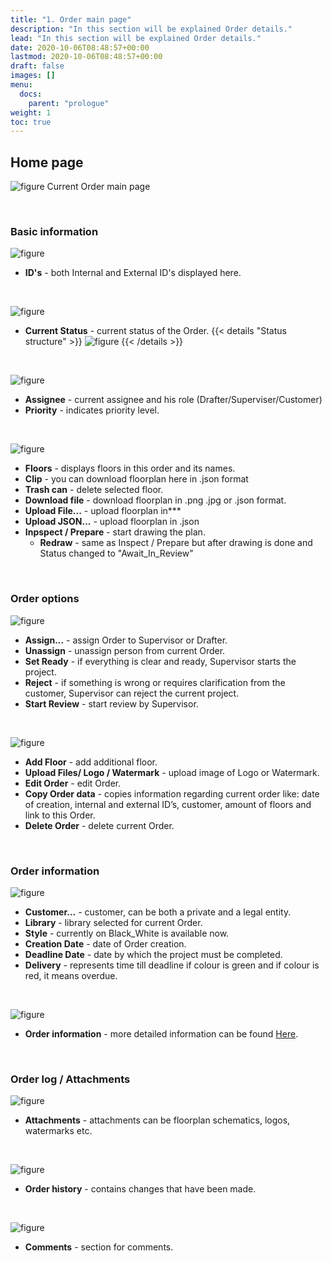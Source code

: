 ```yaml
---
title: "1. Order main page"
description: "In this section will be explained Order details."
lead: "In this section will be explained Order details."
date: 2020-10-06T08:48:57+00:00
lastmod: 2020-10-06T08:48:57+00:00
draft: false
images: []
menu:
  docs:
    parent: "prologue"
weight: 1
toc: true
---
```


## Home page

![figure](/Ordermainmenu1.jpg "")
Current Order main page

&nbsp;  

### Basic information
![figure](/OrderID.jpg "")
* **ID's** - both Internal and External ID's displayed here.

&nbsp;   


![figure](/CurrentStatus1.jpg "")
* **Current Status** - current status of the Order.
 {{< details "Status structure" >}}
  ![figure](/Workflow.jpg "")
  {{< /details >}}

&nbsp;  


![figure](/CurrentAssignee.jpg "")
* **Assignee** - current assignee and his role (Drafter/Superviser/Customer)
* **Priority** - indicates priority level.

&nbsp;  


![figure](/Floors.jpg "")
* **Floors** - displays floors in this order and its names.
* **Сlip** - you can download floorplan here in .json format
* **Trash can** - delete selected floor.
* **Download file** - download floorplan in .png .jpg or .json format.
* **Upload File...** - upload floorplan in***
* **Upload JSON...** - upload floorplan in .json
* **Inpspect / Prepare** - start drawing the plan.
  * **Redraw** - same as Inspect / Prepare but after drawing is done and Status changed to "Await_In_Review"

&nbsp;  

### Order options
![figure](/DiffStatuses.jpg "")
* **Assign...** - assign Order to Supervisor or Drafter.
* **Unassign** - unassign person from current Order.
* **Set Ready** - if everything is clear and ready, Supervisor starts the project.
* **Reject** - if something is wrong or requires clarification from the customer, Supervisor can reject the current project.
* **Start Review** - start review by Supervisor.

&nbsp;  

![figure](/Bar.jpg "")
* **Add Floor** - add additional floor.
* **Upload Files/ Logo / Watermark** - upload image of Logo or Watermark.
* **Edit Order** - edit Order.
* **Copy Order data** - copies information regarding current order like: date of creation, internal and external ID’s, customer, amount of floors and link to this Order.
* **Delete Order** - delete current Order.

&nbsp; 

### Order information
![figure](/OrderData.jpg "")
* **Customer...** - customer, can be both a private and a legal entity.
* **Library** - library selected for current Order.
* **Style** - currently on Black_White is available now.
* **Creation Date** - date of Order creation.
* **Deadline Date** - date by which the project must be completed.
* **Delivery** - represents time till deadline if colour is green and if colour is red, it means overdue.

&nbsp; 


![figure](/FFInfo.jpg "")

* **Order information** - more detailed information can be found <a href="/docs/prologue/commands/#workorder-specifications">Here</a>.</p>

&nbsp;  

### Order log / Attachments
![figure](/OrderAttachments.jpg "")

* **Attachments** - attachments can be floorplan schematics, logos, watermarks etc.

&nbsp; 


![figure](/History1.jpg "")
* **Order history** - contains changes that have been made.

&nbsp; 


![figure](/CommentSection.jpg "")
* **Comments** - section for comments.